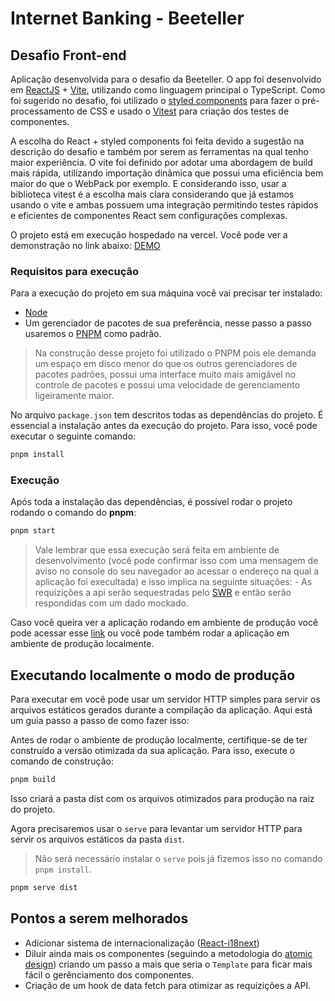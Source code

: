 
# Internet Banking - Beeteller

## Desafio Front-end

Aplicação desenvolvida para o desafio da Beeteller. O app foi desenvolvido em [ReactJS](https://pt-br.reactjs.org/) + [Vite](https://vitejs.dev/), utilizando como linguagem principal o TypeScript. Como foi sugerido no desafio, foi utilizado o [styled components](https://styled-components.com/) para fazer o pré-processamento de CSS e usado o [Vitest](https://vitest.dev/) para criação dos testes de componentes.

A escolha do React + styled components foi feita devido a sugestão na descrição do desafio e também por serem as ferramentas na qual tenho maior experiência. O vite foi definido por adotar uma abordagem de build mais rápida, utilizando importação dinâmica que possui uma eficiência bem maior do que o WebPack por exemplo. E considerando isso, usar a biblioteca vitest é a escolha mais clara considerando que já estamos usando o vite e ambas possuem uma integração permitindo testes rápidos e eficientes de componentes React sem configurações complexas.

O projeto está em execução hospedado na vercel. Você pode ver a demonstração no link abaixo:
[DEMO](https://internet-banking-beeteller.vercel.app/)

### Requisitos para execução

Para a execução do projeto em sua máquina você vai precisar ter instalado:

* [Node](https://nodejs.org/en/)
* Um gerenciador de pacotes de sua preferência, nesse passo a passo usaremos o [PNPM](https://pnpm.io/pt/) como padrão.
> Na construção desse projeto foi utilizado o PNPM pois ele demanda um espaço em disco menor do que os outros gerenciadores de pacotes padrões, possui uma interface muito mais amigável no controle de pacotes e possui uma velocidade de gerenciamento ligeiramente maior.

No arquivo `package.json` tem descritos todas as dependências do projeto. É essencial a instalação antes da execução do projeto. Para isso, você pode executar o seguinte comando:

```bash
pnpm install
```

### Execução

Após toda a instalação das dependências, é possível rodar o projeto rodando o comando do **pnpm**:

```bash
pnpm start
```
> Vale lembrar que essa execução será feita em ambiente de desenvolvimento (você pode confirmar isso com uma mensagem de aviso no console do seu navegador ao acessar o endereço na qual a aplicação foi execultada) e isso implica na seguinte situações:
    - As requizições a api serão sequestradas pelo [SWR](https://swr.vercel.app/pt-BR) e então serão respondidas com um dado mockado.
    
Caso você queira ver a aplicação rodando em ambiente de produção você pode acessar esse [link](https://internet-banking-beeteller.vercel.app/) ou você pode também rodar a aplicação em ambiente de produção localmente.

## Executando localmente o modo de produção

 Para executar em você pode usar um servidor HTTP simples para servir os arquivos estáticos gerados durante a compilação da aplicação. Aqui está um guia passo a passo de como fazer isso:
 
 Antes de rodar o ambiente de produção localmente, certifique-se de ter construído a versão otimizada da sua aplicação. Para isso, execute o comando de construção:
 
 ```bash
pnpm build
```
 Isso criará a pasta dist com os arquivos otimizados para produção na raiz do projeto.
 
 Agora precisaremos usar o ``serve`` para levantar um servidor HTTP para servir os arquivos estáticos da pasta `dist`.
 > Não será necessário instalar o `serve` pois já fizemos isso no comando `pnpm install`.
 
 ```bash
pnpm serve dist
```

## Pontos a serem melhorados

* Adicionar sistema de internacionalização ([React-i18next](https://react.i18next.com/))
* Diluir ainda mais os componentes (seguindo a metodologia do [atomic design](https://atomicdesign.bradfrost.com/)) criando um passo a mais que seria o `Template` para ficar mais fácil o gerênciamento dos componentes.
* Criação de um hook de data fetch para otimizar as requizições a API.
    